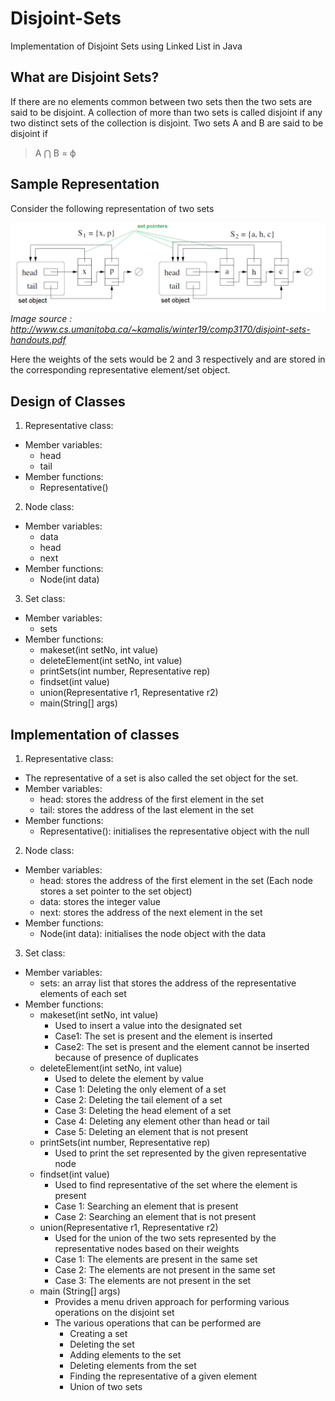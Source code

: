 # Disjoint-Sets
Implementation of Disjoint Sets using Linked List in Java

## What are Disjoint Sets?
If there are no elements common between two sets then the two sets are said to be disjoint. A collection of more than two sets is called disjoint if any two distinct sets of the collection is disjoint. Two sets A and B are said to be disjoint if
> A ⋂ B = ϕ


## Sample Representation
Consider the following representation of two sets 

![](DisjointSetsRepresentation.png) 
*Image source : http://www.cs.umanitoba.ca/~kamalis/winter19/comp3170/disjoint-sets-handouts.pdf*

Here the weights of the sets would be 2 and 3 respectively and are stored in the corresponding representative element/set object.

## Design of Classes

1. Representative class:
* Member variables:
  * head
  * tail
* Member functions:
  * Representative()

2. Node class:
* Member variables:
  * data
  * head
  * next
* Member functions:
  * Node(int data)
	
3. Set class:
* Member variables:
  * sets
* Member functions:
  * makeset(int setNo, int value)
  * deleteElement(int setNo, int value)
  * printSets(int number, Representative rep)
  * findset(int value)
  * union(Representative r1, Representative r2)
  * main(String[] args)

## Implementation of classes 

1. Representative class:
* The representative of a set is also called the set object for the set.
* Member variables:
  * head: stores the address of the first element in the set
  * tail: stores the address of the last element in the set
* Member functions:
  * Representative(): initialises the representative object with the null 

2. Node class:
* Member variables:
  * head: stores the address of the first element in the set (Each node stores a set pointer to the set object) 
  * data: stores the integer value
  * next:  stores the address of the next element in the set
* Member functions:
  * Node(int data): initialises the node object with the data

3. Set class:
* Member variables:
    * sets: an array list that stores the address of the representative elements of each set
* Member functions:
  * makeset(int setNo, int value)
    * Used to insert a value into the designated set
    * Case1: The set is present and the element is inserted
    * Case2: The set is present and the element cannot be  inserted because of presence of duplicates
  * deleteElement(int setNo, int value)
    * Used to delete the element by value
    * Case 1: Deleting the only element of a set
    * Case 2: Deleting the tail element of a set
    * Case 3: Deleting the head element of a set
    * Case 4: Deleting any element other than head or tail
    * Case 5: Deleting an element that is not present
  * printSets(int number, Representative rep)
    * Used to print the set represented by the given representative node 
  * findset(int value)
    * Used to find representative of the set where the element is present
    * Case 1: Searching an element that is present
    * Case 2: Searching an element that is not present
  * union(Representative r1, Representative r2)
    * Used for the union of the two sets represented by the representative nodes based on their weights
    * Case 1: The elements are present in the same set
    * Case 2: The elements are not present in the same set
    * Case 3: The elements are not present in the set
  * main (String[] args)
    * Provides a menu driven approach for performing various operations on the disjoint set
    * The various operations that can be performed are
      * Creating a set
      * Deleting the set
      * Adding elements to the set
      * Deleting elements from the set
      * Finding the representative of a given element
      * Union of two sets

